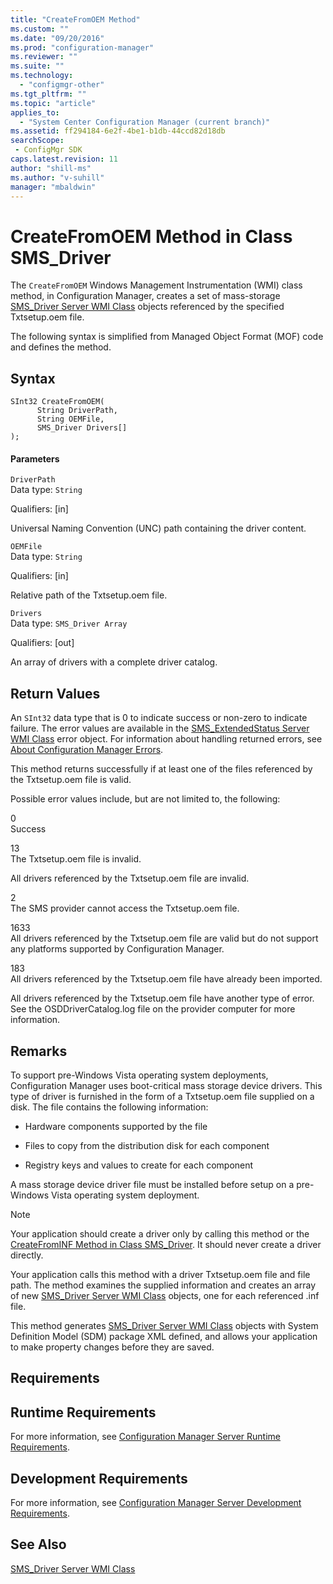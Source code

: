 ```yaml
---
title: "CreateFromOEM Method"
ms.custom: ""
ms.date: "09/20/2016"
ms.prod: "configuration-manager"
ms.reviewer: ""
ms.suite: ""
ms.technology:
  - "configmgr-other"
ms.tgt_pltfrm: ""
ms.topic: "article"
applies_to:
  - "System Center Configuration Manager (current branch)"
ms.assetid: ff294184-6e2f-4be1-b1db-44ccd82d18dbsearchScope: - ConfigMgr SDK
caps.latest.revision: 11
author: "shill-ms"
ms.author: "v-suhill"
manager: "mbaldwin"
---
```

# CreateFromOEM Method in Class SMS_Driver
The `CreateFromOEM` Windows Management Instrumentation (WMI) class method, in Configuration Manager, creates a set of mass-storage [SMS_Driver Server WMI Class](../../../develop/reference/osd/sms_driver-server-wmi-class.md) objects referenced by the specified Txtsetup.oem file.  

 The following syntax is simplified from Managed Object Format (MOF) code and defines the method.  

## Syntax  

```  
SInt32 CreateFromOEM(  
      String DriverPath,  
      String OEMFile,  
      SMS_Driver Drivers[]  
);  
```  

#### Parameters  
 `DriverPath`  
 Data type: `String`  

 Qualifiers: [in]  

 Universal Naming Convention (UNC) path containing the driver content.  

 `OEMFile`  
 Data type: `String`  

 Qualifiers: [in]  

 Relative path of the Txtsetup.oem file.  

 `Drivers`  
 Data type: `SMS_Driver Array`  

 Qualifiers: [out]  

 An array of drivers with a complete driver catalog.  

## Return Values  
 An `SInt32` data type that is 0 to indicate success or non-zero to indicate failure. The error values are available in the [SMS_ExtendedStatus Server WMI Class](../../../develop/reference/misc/sms_extendedstatus-server-wmi-class.md) error object. For information about handling returned errors, see [About Configuration Manager Errors](../../../develop/core/understand/about-configuration-manager-errors.md).  

 This method returns successfully if at least one of the files referenced by the Txtsetup.oem file is valid.  

 Possible error values include, but are not limited to, the following:  

 0  
 Success  

 13  
 The Txtsetup.oem file is invalid.  

 All drivers referenced by the Txtsetup.oem file are invalid.  

 2  
 The SMS provider cannot access the Txtsetup.oem file.  

 1633  
 All drivers referenced by the Txtsetup.oem file are valid but do not support any platforms supported by Configuration Manager.  

 183  
 All drivers referenced by the Txtsetup.oem file have already been imported.  

 All drivers referenced by the Txtsetup.oem file have another type of error. See the OSDDriverCatalog.log file on the provider computer for more information.  

## Remarks  
 To support pre-Windows Vista operating system deployments, Configuration Manager uses boot-critical mass storage device drivers. This type of driver is furnished in the form of a Txtsetup.oem file supplied on a disk. The file contains the following information:  

-   Hardware components supported by the file  

-   Files to copy from the distribution disk for each component  

-   Registry keys and values to create for each component  

 A mass storage device driver file must be installed before setup on a pre-Windows Vista operating system deployment.  

> [!NOTE]
>  Your application should create a driver only by calling this method or the [CreateFromINF Method in Class SMS_Driver](../../../develop/reference/osd/createfrominf-method-in-class-sms_driver.md). It should never create a driver directly.  

 Your application calls this method with a driver Txtsetup.oem file and file path. The method examines the supplied information and creates an array of new [SMS_Driver Server WMI Class](../../../develop/reference/osd/sms_driver-server-wmi-class.md) objects, one for each referenced .inf file.  

 This method generates [SMS_Driver Server WMI Class](../../../develop/reference/osd/sms_driver-server-wmi-class.md) objects with System Definition Model (SDM) package XML defined, and allows your application to make property changes before they are saved.  

## Requirements  

## Runtime Requirements  
 For more information, see [Configuration Manager Server Runtime Requirements](../../../develop/core/reqs/server-runtime-requirements.md).  

## Development Requirements  
 For more information, see [Configuration Manager Server Development Requirements](../../../develop/core/reqs/server-development-requirements.md).  

## See Also  
 [SMS_Driver Server WMI Class](../../../develop/reference/osd/sms_driver-server-wmi-class.md)
